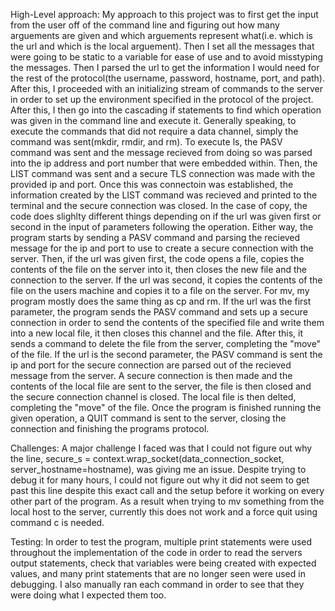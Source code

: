 High-Level approach:
My approach to this project was to first get the input from the user off of the command line and figuring out how many arguements are given and which arguements represent what(i.e. which is the url and which is the local arguement). Then I set all the messages that were going to be static to a variable for ease of use and to avoid misstyping the messages. Then I parsed the url to get the information I would need for the rest of the protocol(the username, password, hostname, port, and path). After this, I proceeded with an initializing stream of commands to the server in order to set up the environment specified in the protocol of the project. After this, I then go into the cascading if statements to find which operation was given in the command line and execute it. Generally speaking, to execute the commands that did not require a data channel, simply the command was sent(mkdir, rmdir, and rm). To execute ls, the PASV command was sent and the message recieved from doing so was parsed into the ip address and port number that were embedded within. Then, the LIST command was sent and a secure TLS connection was made with the provided ip and port. Once this was connectoin was established, the information created by the LIST command was recieved and printed to the terminal and the secure connection was closed. In the case of copy, the code does slighlty different things depending on if the url was given first or second in the input of parameters following the operation. Either way, the program starts by sending a PASV command and parsing the recieved message for the ip and port to use to create a secure connection with the server. Then, if the url was given first, the code opens a file, copies the contents of the file on the server into it, then closes the new file and the connection to the server. If the url was second, it copies the contents of the file on the users machine and copies it to a file on the server. For mv, my program mostly does the same thing as cp and rm. If the url was the first parameter, the program sends the PASV command and sets up a secure connection in order to send the contents of the specified file and write them into a new local file, it then closes this channel and the file. After this, it sends a command to delete the file from the server, completing the "move" of the file. If the url is the second parameter, the PASV command is sent the ip and port for the secure connection are parsed out of the recieved message from the server. A secure connection is then made and the contents of the local file are sent to the server, the file is then closed and the secure connection channel is closed. The local file is then delted, completing the "move" of the file. Once the program is finished running the given operation, a QUIT command is sent to the server, closing the connection and finishing the programs protocol. 

Challenges:
A major challenge I faced was that I could not figure out why the line, secure_s = context.wrap_socket(data_connection_socket, server_hostname=hostname), was giving me an issue. Despite trying to debug it for many hours, I could not figure out why it did not seem to get past this line despite this exact call and the setup before it working on every other part of the program. As a result when trying to mv something from the local host to the server, currently this does not work and a force quit using command c is needed.

Testing:
In order to test the program, multiple print statements were used throughout the implementation of the code in order to read the servers output statements, check that variables were being created with expected values, and many print statements that are no longer seen were used in debugging. I also manually ran each command in order to see that they were doing what I expected them too. 
